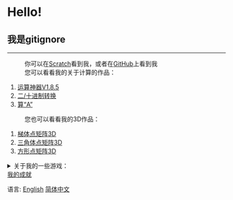 <!DOCTYPE html>
<html>
  <head>
    <title>gitignore的个人介绍</title>
  </head>
  <body>
    <h1 class="cs">Hello!</h1>
    <h2 class="ct">我是gitignore</h2>
    <hr/>
    <dd>你可以在<a href="http://scratch.mit.edu/users/gitignore/" target="_blank">Scratch</a>看到我，或者在<a href="https://github.com/ljy-002" target="_blank">GitHub</a>上看到我</dd>
    <dd>您可以看看我的关于计算的作品：</dd>
    <ol>
      <li><a href="https://scratch.mit.edu/projects/390106595/" target="_blank">运算神器V1.8.5</a></li>
      <li><a href="https://scratch.mit.edu/projects/401852935/" target="_blank">二/十进制转换</a></li>
      <li><a href="https://scratch.mit.edu/projects/401858817/" target="_blank">算“A”</a></li>
    </ol>
    <dd>您也可以看看我的3D作品：</dd>
    <ol>
      <li><a href="https://scratch.mit.edu/projects/400069880/" target="_blank">梯体点矩阵3D</a></li>
      <li><a href="https://scratch.mit.edu/projects/400072481" target="_blank">三角体点矩阵3D</a></li>
      <li><a href="https://scratch.mit.edu/projects/400072481" target="_blank">方形点矩阵3D</a></li>
    </ol>
    <details>
      <summary>关于我的一些游戏：</summary>
      <li><a href="https://scratch.mit.edu/projects/411453458" target="_blank">Hamiltonian Way-汉密尔顿路</a></li>
      <li><a href="https://scratch.mit.edu/projects/411246064" target="_blank">Farmers Life-农民生活</a></li>
      <li><a href="https://scratch.mit.edu/projects/411242677" target="_blank">@@特朗普够了！！！</a></li>
    </details>
    <a href="https://ljy-002.github.io/giti.github.io/gitignore%20achievement" target="_blank">我的成就</a>
    <p>语言: <a href="https://ljy-002.github.io/Web-gitignore.github.io/En" target="_blank">English</a> <a href="https://ljy-002.github.io/Web-gitignore.github.io/" target="_blank">简体中文</a></p>
  </body>
</html>
